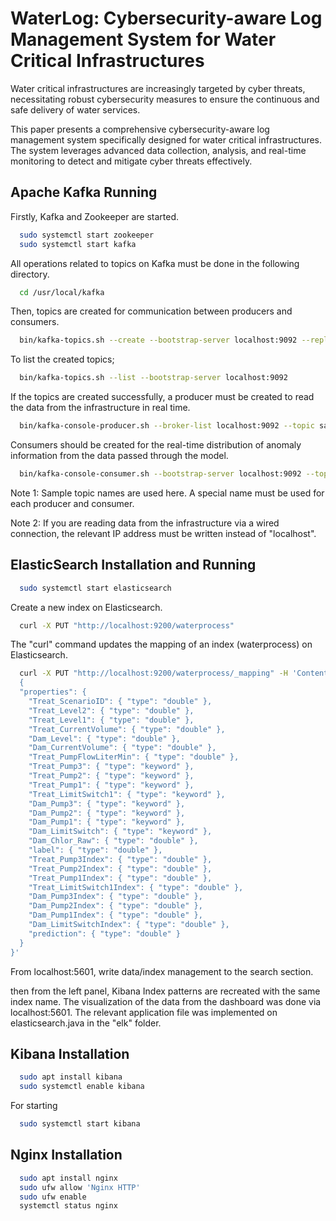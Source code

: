 
# WaterLog: Cybersecurity-aware Log Management System for Water Critical Infrastructures

Water critical infrastructures are increasingly targeted by cyber threats, necessitating robust cybersecurity measures to ensure the continuous and safe delivery of water services. 

This paper presents a comprehensive cybersecurity-aware log management system specifically designed for water critical infrastructures. The system leverages advanced data collection, analysis, and real-time monitoring to detect and mitigate cyber threats effectively. 

## Apache Kafka Running
Firstly, Kafka and Zookeeper are started.

```bash
  sudo systemctl start zookeeper
  sudo systemctl start kafka
```
All operations related to topics on Kafka must be done in the following directory.

```bash
  cd /usr/local/kafka
```

Then, topics are created for communication between producers and consumers.

```bash
  bin/kafka-topics.sh --create --bootstrap-server localhost:9092 --replication-factor 1 --partitions 1 --topic sampleTopic
```

To list the created topics;

```bash
  bin/kafka-topics.sh --list --bootstrap-server localhost:9092
```
If the topics are created successfully, a producer must be created to read the data from the infrastructure in real time.

```bash
  bin/kafka-console-producer.sh --broker-list localhost:9092 --topic sampleTopic
```

Consumers should be created for the real-time distribution of anomaly information from the data passed through the model.

```bash
  bin/kafka-console-consumer.sh --bootstrap-server localhost:9092 --topic sampleTopic --from-beginning
```
Note 1: Sample topic names are used here. A special name must be used for each producer and consumer.

Note 2: If you are reading data from the infrastructure via a wired connection, the relevant IP address must be written instead of "localhost".

## ElasticSearch Installation and Running

```bash
  sudo systemctl start elasticsearch
```

Create a new index on Elasticsearch.

```bash
  curl -X PUT "http://localhost:9200/waterprocess"
```

The "curl" command updates the mapping of an index (waterprocess) on Elasticsearch.

```bash
  curl -X PUT "http://localhost:9200/waterprocess/_mapping" -H 'Content-Type: application/json' -d '
  {
  "properties": {
    "Treat_ScenarioID": { "type": "double" },
    "Treat_Level2": { "type": "double" },
    "Treat_Level1": { "type": "double" },
    "Treat_CurrentVolume": { "type": "double" },
    "Dam_Level": { "type": "double" },
    "Dam_CurrentVolume": { "type": "double" },
    "Treat_PumpFlowLiterMin": { "type": "double" },
    "Treat_Pump3": { "type": "keyword" },
    "Treat_Pump2": { "type": "keyword" },
    "Treat_Pump1": { "type": "keyword" },
    "Treat_LimitSwitch1": { "type": "keyword" },
    "Dam_Pump3": { "type": "keyword" },
    "Dam_Pump2": { "type": "keyword" },
    "Dam_Pump1": { "type": "keyword" },
    "Dam_LimitSwitch": { "type": "keyword" },
    "Dam_Chlor_Raw": { "type": "double" },
    "label": { "type": "double" },
    "Treat_Pump3Index": { "type": "double" },
    "Treat_Pump2Index": { "type": "double" },
    "Treat_Pump1Index": { "type": "double" },
    "Treat_LimitSwitch1Index": { "type": "double" },
    "Dam_Pump3Index": { "type": "double" },
    "Dam_Pump2Index": { "type": "double" },
    "Dam_Pump1Index": { "type": "double" },
    "Dam_LimitSwitchIndex": { "type": "double" },
    "prediction": { "type": "double" }
  }
}'
```

From localhost:5601, write data/index management to the search section.

then from the left panel, Kibana Index patterns are recreated with the same index name.
The visualization of the data from the dashboard was done via localhost:5601.
The relevant application file was implemented on elasticsearch.java in the "elk" folder.

## Kibana Installation 

```bash
  sudo apt install kibana
  sudo systemctl enable kibana
```

For starting

```bash
  sudo systemctl start kibana
```

## Nginx Installation 

```bash
  sudo apt install nginx
  sudo ufw allow 'Nginx HTTP'
  sudo ufw enable
  systemctl status nginx
```

